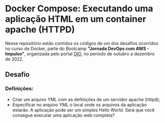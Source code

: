 # Docker Compose: Executando uma aplicação HTML em um container apache (HTTPD)

Nesse repositório estão contidos os códigos de um dos desafios ocorridos no curso de Docker, parte do Bootcamp **"Jornada DevOps com AWS - Impulso"**, organizada pelo portal [DIO](https://www.dio.me/), no período de outubro a dezembro de 2022. 

## Desafio

### Definições:
* Criar um arquivo YML com as definições de um servidor apache (httpd);
* Especificar no arquivo YML o local onde os arquivos da aplicação estarão. A aplicação pode ser um simples Hello World. Será que você consegue executar uma aplicação web completa?
